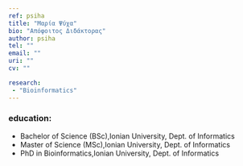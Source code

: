 ```yaml
---
ref: psiha
title: "Μαρία Ψύχα"
bio: "Απόφοιτος Διδάκτορας"
author: psiha
tel: ""
email: ""
uri: ""
cv: ""

research:
 - "Bioinformatics"
---
```


### education:
 - Bachelor of Science (BSc),Ionian University, Dept. of Informatics
 - Master of Science (MSc),Ionian University, Dept. of Informatics
 - PhD in Bioinformatics,Ionian University, Dept. of Informatics
